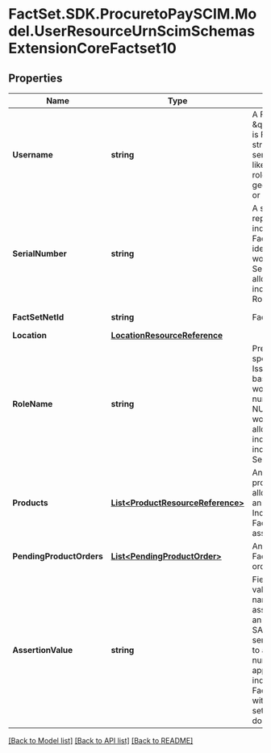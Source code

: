# FactSet.SDK.ProcuretoPaySCIM.Model.UserResourceUrnScimSchemasExtensionCoreFactset10

## Properties

Name | Type | Description | Notes
------------ | ------------- | ------------- | -------------
**Username** | **string** | A FactSet \&quot;username\&quot; is FactSet&#39;s logical structure for grouping serial numbers into like-groups based on roleName, geographical location or line of business. | 
**SerialNumber** | **string** | A serial number represents an individual&#39;s unique FactSet account identifier and base-workstation access. Serial numbers are allocated to an individual when a valid RoleName is present. | [optional] [readonly] 
**FactSetNetId** | **string** | FactSet.net ID. | [optional] [readonly] 
**Location** | [**LocationResourceReference**](LocationResourceReference.md) |  | 
**RoleName** | **string** | Predetermined role of specific individual. Issues individual a base FactSet workstation and serial number. If passed as NULL a base-FactSet workstation will be allocated to the individual granting the individual a FactSet SerialNumber | [optional] 
**Products** | [**List&lt;ProductResourceReference&gt;**](ProductResourceReference.md) | An array of FactSet products to allocate/remove from an individual. Individual must have a FactSet serial number associated with them. | [optional] 
**PendingProductOrders** | [**List&lt;PendingProductOrder&gt;**](PendingProductOrder.md) | An array of pending FactSet product orders. | [optional] [readonly] 
**AssertionValue** | **string** | Field containing the value, passed as nameID, used to assert the identity of an individual via SAML2.0 which maps service-provider-side to a FactSet serial number. Only applicable to individuals with a FactSet serial number with a Federation setup between your domain and FactSet&#39;s | [optional] 

[[Back to Model list]](../README.md#documentation-for-models) [[Back to API list]](../README.md#documentation-for-api-endpoints) [[Back to README]](../README.md)

